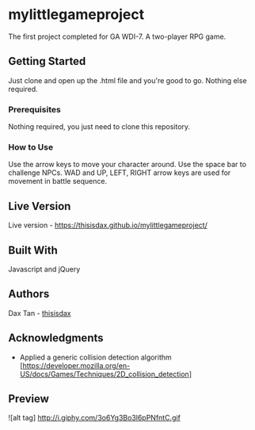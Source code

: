 # mylittlegameproject

The first project completed for GA WDI-7. A two-player RPG game.

## Getting Started

Just clone and open up the .html file and you're good to go. Nothing else required.

### Prerequisites

Nothing required, you just need to clone this repository.

### How to Use

Use the arrow keys to move your character around.
Use the space bar to challenge NPCs.
WAD and UP, LEFT, RIGHT arrow keys are used for movement in battle sequence.

## Live Version

Live version - https://thisisdax.github.io/mylittlegameproject/

## Built With

Javascript and jQuery

## Authors

Dax Tan - [thisisdax](https://github.com/thisisdax)

## Acknowledgments

* Applied a generic collision detection algorithm [https://developer.mozilla.org/en-US/docs/Games/Techniques/2D_collision_detection]

## Preview

![alt tag] http://i.giphy.com/3o6Yg3Bo3l6pPNfntC.gif
